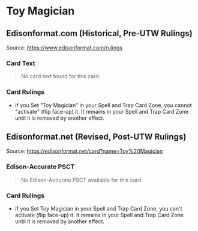 # Toy Magician

## Edisonformat.com (Historical, Pre-UTW Rulings)

Source: https://www.edisonformat.com/rulings

### Card Text

> No card text found for this card.

### Card Rulings

*   If you Set "Toy Magician" in your Spell and Trap Card Zone, you cannot "activate" (flip face-up) it. It remains in your Spell and Trap Card Zone until it is removed by another effect.

## Edisonformat.net (Revised, Post-UTW Rulings)

Source: https://edisonformat.net/card?name=Toy%20Magician

### Edison-Accurate PSCT

> No Edison-Accurate PSCT available for this card.

### Card Rulings

*   If you Set Toy Magician in your Spell and Trap Card Zone, you can't activate (flip face-up) it. It remains in your Spell and Trap Card Zone until it is removed by another effect.
            
